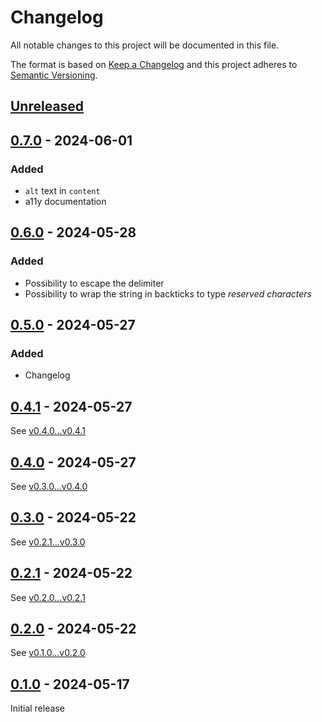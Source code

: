 # Changelog

All notable changes to this project will be documented in this file.

The format is based on [Keep a Changelog](https://keepachangelog.com/en/1.1.0/) and this project adheres to [Semantic Versioning](https://semver.org/spec/v2.0.0.html).

## [Unreleased]

## [0.7.0] - 2024-06-01

### Added

- `alt` text in `content`
- a11y documentation

## [0.6.0] - 2024-05-28

### Added

- Possibility to escape the delimiter
- Possibility to wrap the string in backticks to type _reserved characters_

## [0.5.0] - 2024-05-27

### Added

- Changelog

## [0.4.1] - 2024-05-27

See [v0.4.0...v0.4.1](https://github.com/MoritzBru/tailwind-plugin-typed/compare/v0.4.0...v0.4.1)

## [0.4.0] - 2024-05-27

See [v0.3.0...v0.4.0](https://github.com/MoritzBru/tailwind-plugin-typed/compare/v0.3.0...v0.4.0)

## [0.3.0] - 2024-05-22

See [v0.2.1...v0.3.0](https://github.com/MoritzBru/tailwind-plugin-typed/compare/v0.2.1...v0.3.0)

## [0.2.1] - 2024-05-22

See [v0.2.0...v0.2.1](https://github.com/MoritzBru/tailwind-plugin-typed/compare/v0.2.0...v0.2.1)

## [0.2.0] - 2024-05-22

See [v0.1.0...v0.2.0](https://github.com/MoritzBru/tailwind-plugin-typed/compare/v0.1.0...v0.2.0)

## [0.1.0] - 2024-05-17

Initial release

[Unreleased]: https://github.com/MoritzBru/tailwind-plugin-typed/compare/v0.7.0...HEAD
[0.7.0]: https://github.com/MoritzBru/tailwind-plugin-typed/compare/v0.6.0...v0.7.0
[0.6.0]: https://github.com/MoritzBru/tailwind-plugin-typed/compare/v0.5.0...v0.6.0
[0.5.0]: https://github.com/MoritzBru/tailwind-plugin-typed/compare/v0.4.1...v0.5.0
[0.4.1]: https://github.com/MoritzBru/tailwind-plugin-typed/compare/v0.4.0...v0.4.1
[0.4.0]: https://github.com/MoritzBru/tailwind-plugin-typed/compare/v0.3.0...v0.4.0
[0.3.0]: https://github.com/MoritzBru/tailwind-plugin-typed/compare/v0.2.1...v0.3.0
[0.2.1]: https://github.com/MoritzBru/tailwind-plugin-typed/compare/v0.2.0...v0.2.1
[0.2.0]: https://github.com/MoritzBru/tailwind-plugin-typed/compare/v0.1.0...v0.2.0
[0.1.0]: https://github.com/MoritzBru/tailwind-plugin-typed/releases/tag/v0.1.0
